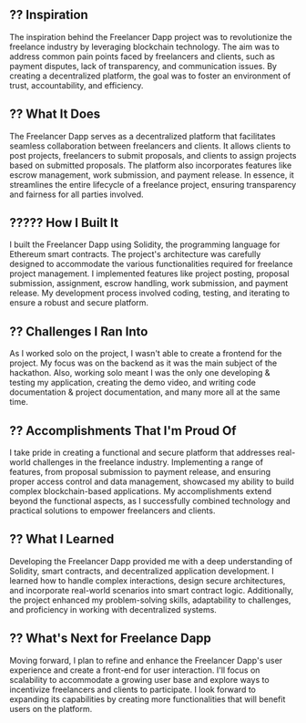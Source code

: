 ## ?? **Inspiration**
The inspiration behind the Freelancer Dapp project was to revolutionize the freelance industry by leveraging blockchain technology. The aim was to address common pain points faced by freelancers and clients, such as payment disputes, lack of transparency, and communication issues. By creating a decentralized platform, the goal was to foster an environment of trust, accountability, and efficiency.

## ?? **What It Does**
The Freelancer Dapp serves as a decentralized platform that facilitates seamless collaboration between freelancers and clients. It allows clients to post projects, freelancers to submit proposals, and clients to assign projects based on submitted proposals. The platform also incorporates features like escrow management, work submission, and payment release. In essence, it streamlines the entire lifecycle of a freelance project, ensuring transparency and fairness for all parties involved.

## ????? **How I Built It**
I built the Freelancer Dapp using Solidity, the programming language for Ethereum smart contracts. The project's architecture was carefully designed to accommodate the various functionalities required for freelance project management. I implemented features like project posting, proposal submission, assignment, escrow handling, work submission, and payment release. My development process involved coding, testing, and iterating to ensure a robust and secure platform.

## ?? **Challenges I Ran Into**
As I worked solo on the project, I wasn't able to create a frontend for the project. My focus was on the backend as it was the main subject of the hackathon. Also, working solo meant I was the only one developing & testing my application, creating the demo video, and writing code documentation & project documentation, and many more all at the same time.

## ?? **Accomplishments That I'm Proud Of**
 I take pride in creating a functional and secure platform that addresses real-world challenges in the freelance industry. Implementing a range of features, from proposal submission to payment release, and ensuring proper access control and data management, showcased my ability to build complex blockchain-based applications. My accomplishments extend beyond the functional aspects, as I successfully combined technology and practical solutions to empower freelancers and clients.

## ?? **What I Learned**
Developing the Freelancer Dapp provided me with a deep understanding of Solidity, smart contracts, and decentralized application development. I learned how to handle complex interactions, design secure architectures, and incorporate real-world scenarios into smart contract logic. Additionally, the project enhanced my problem-solving skills, adaptability to challenges, and proficiency in working with decentralized systems.

## ?? **What's Next for Freelance Dapp**
 Moving forward, I plan to refine and enhance the Freelancer Dapp's user experience and create a front-end for user interaction. I'll focus on scalability to accommodate a growing user base and explore ways to incentivize freelancers and clients to participate. I look forward to expanding its capabilities by creating more functionalities that will benefit users on the platform.